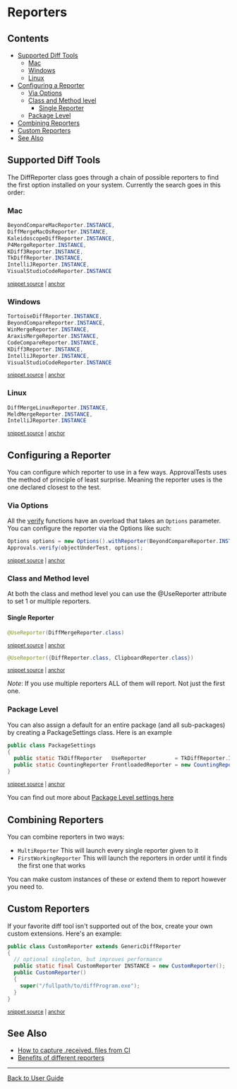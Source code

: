 <a id="top"></a>

# Reporters

<!-- toc -->
## Contents

  * [Supported Diff Tools](#supported-diff-tools)
    * [Mac](#mac)
    * [Windows](#windows)
    * [Linux](#linux)
  * [Configuring a Reporter](#configuring-a-reporter)
    * [Via Options](#via-options)
    * [Class and Method level](#class-and-method-level)
      * [Single Reporter](#single-reporter)
    * [Package Level](#package-level)
  * [Combining Reporters](#combining-reporters)
  * [Custom Reporters](#custom-reporters)
  * [See Also](#see-also)<!-- endToc -->

## Supported Diff Tools

The DiffReporter class goes through a chain of possible reporters to find the first option installed on your system.
Currently the search goes in this order:

### Mac

<!-- snippet: mac_diff_reporters -->
<a id='snippet-mac_diff_reporters'></a>
```java
BeyondCompareMacReporter.INSTANCE,
DiffMergeMacOsReporter.INSTANCE,
KaleidoscopeDiffReporter.INSTANCE,
P4MergeReporter.INSTANCE,
KDiff3Reporter.INSTANCE,
TkDiffReporter.INSTANCE,
IntelliJReporter.INSTANCE,
VisualStudioCodeReporter.INSTANCE
```
<sup><a href='/approvaltests/src/main/java/org/approvaltests/reporters/macosx/MacDiffReporter.java#L13-L22' title='Snippet source file'>snippet source</a> | <a href='#snippet-mac_diff_reporters' title='Start of snippet'>anchor</a></sup>
<!-- endSnippet -->


### Windows

<!-- snippet: windows_diff_reporters -->
<a id='snippet-windows_diff_reporters'></a>
```java
TortoiseDiffReporter.INSTANCE,
BeyondCompareReporter.INSTANCE,
WinMergeReporter.INSTANCE,
AraxisMergeReporter.INSTANCE,
CodeCompareReporter.INSTANCE,
KDiff3Reporter.INSTANCE,
IntelliJReporter.INSTANCE,
VisualStudioCodeReporter.INSTANCE
```
<sup><a href='/approvaltests/src/main/java/org/approvaltests/reporters/windows/WindowsDiffReporter.java#L13-L22' title='Snippet source file'>snippet source</a> | <a href='#snippet-windows_diff_reporters' title='Start of snippet'>anchor</a></sup>
<!-- endSnippet -->

### Linux

<!-- snippet: linux_diff_reporters -->
<a id='snippet-linux_diff_reporters'></a>
```java
DiffMergeLinuxReporter.INSTANCE,
MeldMergeReporter.INSTANCE,
IntelliJReporter.INSTANCE
```
<sup><a href='/approvaltests/src/main/java/org/approvaltests/reporters/linux/LinuxDiffReporter.java#L13-L17' title='Snippet source file'>snippet source</a> | <a href='#snippet-linux_diff_reporters' title='Start of snippet'>anchor</a></sup>
<!-- endSnippet -->

## Configuring a Reporter

You can configure which reporter to use in a few ways. ApprovalTests uses the method of principle of least surprise. Meaning the reporter uses is the one declared closest to the test. 

### Via Options

All the [verify](./reference/Verify.md) functions have an overload that takes an `Options` parameter. You can configure the reporter via the Options like such:

<!-- snippet: configure_reporter_with_options -->
<a id='snippet-configure_reporter_with_options'></a>
```java
Options options = new Options().withReporter(BeyondCompareReporter.INSTANCE);
Approvals.verify(objectUnderTest, options);
```
<sup><a href='/approvaltests-tests/src/test/java/org/approvaltests/ApprovalsTest.java#L22-L25' title='Snippet source file'>snippet source</a> | <a href='#snippet-configure_reporter_with_options' title='Start of snippet'>anchor</a></sup>
<!-- endSnippet -->

### Class and Method level

At both the class and method level you can use the @UseReporter attribute to set 1 or multiple reporters.

#### Single Reporter
<!-- snippet: use_reporter_single -->
<a id='snippet-use_reporter_single'></a>
```java
@UseReporter(DiffMergeReporter.class)
```
<sup><a href='/approvaltests-tests/src/test/java/org/approvaltests/reporters/GenericDiffReporterTest.java#L20-L22' title='Snippet source file'>snippet source</a> | <a href='#snippet-use_reporter_single' title='Start of snippet'>anchor</a></sup>
<!-- endSnippet -->

<!-- snippet: use_reporter_multiple -->
<a id='snippet-use_reporter_multiple'></a>
```java
@UseReporter({DiffReporter.class, ClipboardReporter.class})
```
<sup><a href='/approvaltests-tests/src/test/java/org/approvaltests/machine_specific_tests/SamplesTest.java#L9-L11' title='Snippet source file'>snippet source</a> | <a href='#snippet-use_reporter_multiple' title='Start of snippet'>anchor</a></sup>
<!-- endSnippet -->

*Note*: If you use multiple reporters ALL of them will report. Not just the first one.

### Package Level

You can also assign a default for an entire package (and all sub-packages) by creating a PackageSettings class. Here is an example  


<!-- snippet: use_reporter_package_settings -->
<a id='snippet-use_reporter_package_settings'></a>
```java
public class PackageSettings
{
  public static TkDiffReporter   UseReporter         = TkDiffReporter.INSTANCE;
  public static CountingReporter FrontloadedReporter = new CountingReporter();
}
```
<sup><a href='/approvaltests-tests/src/test/java/org/approvaltests/packagesettings/PackageSettings.java#L5-L11' title='Snippet source file'>snippet source</a> | <a href='#snippet-use_reporter_package_settings' title='Start of snippet'>anchor</a></sup>
<!-- endSnippet -->

You can find out more about [Package Level settings here](./reference/PackageSettings.md#top)

## Combining Reporters
You can combine reporters in two ways:
* `MultiReporter`
    This will launch every single reporter given to it
* `FirstWorkingReporter`
    This will launch the reporters in order until it finds the first one that works

You can make custom instances of these or extend them to report however you need to.

## Custom Reporters

If your favorite diff tool isn't supported out of the box, create your own custom extensions.
Here's an example:

<!-- snippet: custom_reporter -->
<a id='snippet-custom_reporter'></a>
```java
public class CustomReporter extends GenericDiffReporter
{
  // optional singleton, but improves performance
  public static final CustomReporter INSTANCE = new CustomReporter();
  public CustomReporter()
  {
    super("/fullpath/to/diffProgram.exe");
  }
}
```
<sup><a href='/approvaltests-tests/src/test/java/org/approvaltests/reporters/CustomReporter.java#L3-L13' title='Snippet source file'>snippet source</a> | <a href='#snippet-custom_reporter' title='Start of snippet'>anchor</a></sup>
<!-- endSnippet -->

## See Also
* [How to capture .received. files from CI](how_to/CaptureFilesFromCI.md)
* [Benefits of different reporters](explanations/BenefitsOfDifferentReporters.md)

---

[Back to User Guide](README.md#top)
